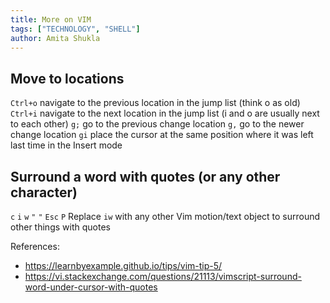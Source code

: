 ```yaml
---
title: More on VIM
tags: ["TECHNOLOGY", "SHELL"]
author: Amita Shukla
---
```


## Move to locations

`Ctrl+o` navigate to the previous location in the jump list (think o as old)
`Ctrl+i` navigate to the next location in the jump list (i and o are usually next to each other)
`g;` go to the previous change location
`g,` go to the newer change location
`gi` place the cursor at the same position where it was left last time in the Insert mode

## Surround a word with quotes (or any other character)
`c` `i` `w` `"` `"` `Esc` `P`
Replace `iw` with any other Vim motion/text object to surround other things with quotes

References:
- https://learnbyexample.github.io/tips/vim-tip-5/
- https://vi.stackexchange.com/questions/21113/vimscript-surround-word-under-cursor-with-quotes
